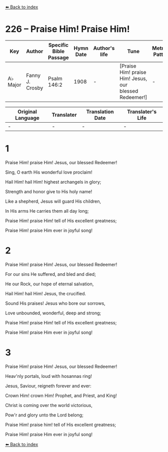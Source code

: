 [⬅️ Back to index](../README.md)

# 226 – Praise Him!  Praise Him!

Key | Author   | Specific Bible Passage     |Hymn Date |Author's life |Tune |Metrical Pattern   |Composer/Source
-- | --------- | ---------------------------|----------|--------------|-----|-------------------|-------------  
A♭ Major |Fanny J. Crosby |Psalm 146:2 |1908 |- |[Praise Him!  praise Him!  Jesus, our blessed Redeemer!] |- |Chester G. Allen

Original Language | Translater | Translation Date   | Translater's Life  
----------------- | --------- | --------------------|-------------     
\- |- |- |-




# 1

Praise Him!  praise Him!  Jesus, our blessed Redeemer!

Sing, O earth His wonderful love proclaim!

Hail Him!  hail Him!  highest archangels in glory;

Strength and honor give to His holy name!

Like a shepherd, Jesus will guard His children,

In His arms He carries them all day long;

Praise Him!  praise Him!  tell of His excellent greatness;

Praise Him!  praise Him ever in joyful song!



# 2

Praise Him!  praise Him!  Jesus, our blessed Redeemer!

For our sins He suffered, and bled and died;

He our Rock, our hope of eternal salvation,

Hail Him!  hail Him!  Jesus, the crucified.

Sound His praises!  Jesus who bore our sorrows,

Love unbounded, wonderful, deep and strong;

Praise Him!  praise Him!  tell of His excellent greatness;

Praise Him!  praise Him ever in joyful song!



# 3

Praise Him!  praise Him!  Jesus, our blessed Redeemer!

Heav'nly portals, loud with hosannas ring!

Jesus, Saviour, reigneth forever and ever:

Crown Him!  crown Him!  Prophet, and Priest, and King!

Christ is coming over the world victorious,

Pow'r and glory unto the Lord belong;

Praise Him!  praise him!  tell of His excellent greatness;

Praise Him!  praise Him ever in joyful song!

[⬅️ Back to index](../README.md)

